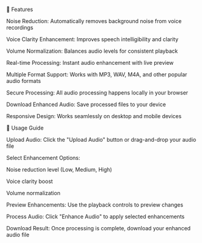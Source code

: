 🌟 Features


Noise Reduction: Automatically removes background noise from voice recordings

Voice Clarity Enhancement: Improves speech intelligibility and clarity

Volume Normalization: Balances audio levels for consistent playback

Real-time Processing: Instant audio enhancement with live preview

Multiple Format Support: Works with MP3, WAV, M4A, and other popular audio formats

Secure Processing: All audio processing happens locally in your browser

Download Enhanced Audio: Save processed files to your device

Responsive Design: Works seamlessly on desktop and mobile devices




📖 Usage Guide

Upload Audio: Click the "Upload Audio" button or drag-and-drop your audio file

Select Enhancement Options:


Noise reduction level (Low, Medium, High)

Voice clarity boost

Volume normalization

Preview Enhancements: Use the playback controls to preview changes

Process Audio: Click "Enhance Audio" to apply selected enhancements

Download Result: Once processing is complete, download your enhanced audio file
